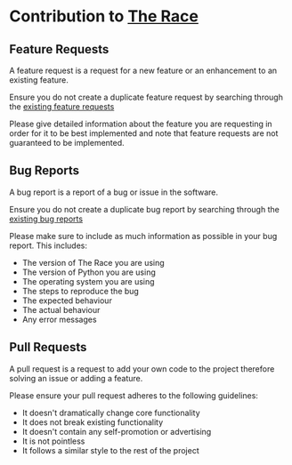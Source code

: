 # Contribution to [The Race](https://github.com/ScottFal/The-Race)

## Feature Requests

A feature request is a request for a new feature or an enhancement to an existing feature. 

Ensure you do not create a duplicate feature request by searching through the [existing feature requests](https://github.com/ScottFal/The-Race/issues?q=is%3Aissue+label%3Aenhancement++%5BFEAT.%5D+)

Please give detailed information about the feature you are requesting in order for it to be best implemented and note that feature requests are not guaranteed to be implemented.

## Bug Reports

A bug report is a report of a bug or issue in the software.

Ensure you do not create a duplicate bug report by searching through the [existing bug reports](https://github.com/ScottFal/The-Race/issues?q=is%3Aissue+is%3Aclosed+label%3Abug)

Please make sure to include as much information as possible in your bug report. This includes:

- The version of The Race you are using
- The version of Python you are using
- The operating system you are using
- The steps to reproduce the bug
- The expected behaviour
- The actual behaviour
- Any error messages

## Pull Requests

A pull request is a request to add your own code to the project therefore solving an issue or adding a feature.

Please ensure your pull request adheres to the following guidelines:
- It doesn't dramatically change core functionality
- It does not break existing functionality
- It doesn't contain any self-promotion or advertising
- It is not pointless
- It follows a similar style to the rest of the project
